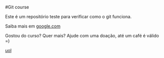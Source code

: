#Git course

Este é um repositório teste para verificar como o git funciona.

Saiba mais em [google.com](http://www.google.com)

Gostou do curso? Quer mais? Ajude com uma doação, até um café é válido =)

[uol](https://www.uol.com.br/)
